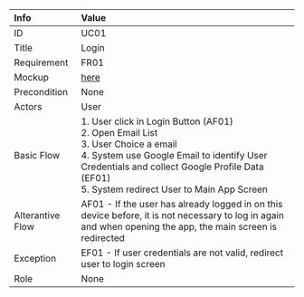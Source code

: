 | Info| Value|
| :--- | :--- |
| ID | UC01 |
| Title | Login |
| Requirement | FR01 |
| Mockup | [here](./Mockups/Login.png) |
| Precondition | None |
| Actors | User |
| Basic Flow | 1. User click in Login Button (AF01) <br> 2. Open Email List <br> 3. User Choice a email <br> 4. System use Google Email to identify User Credentials and collect Google Profile Data (EF01) <br> 5. System redirect User to Main App Screen  |
| Alterantive Flow | AF01 - If the user has already logged in on this device before, it is not necessary to log in again and when opening the app, the main screen is redirected |
| Exception | EF01 - If user credentials are not valid, redirect user to login screen |
| Role | None |
